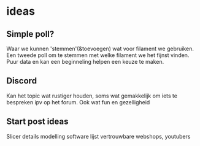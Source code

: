 # ideas

## Simple poll?

Waar we kunnen 'stemmen'(&toevoegen) wat voor filament we gebruiken.
Een tweede poll om te stemmen met welke filament we het fijnst vinden.
Puur data en kan een beginneling helpen een keuze te maken.

## Discord

Kan het topic wat rustiger houden, soms wat gemakkelijk om iets te bespreken ipv op het forum.
Ook wat fun en gezelligheid

## Start post ideas
Slicer details
modelling software
lijst vertrouwbare webshops, youtubers